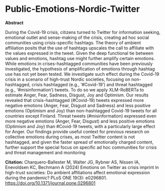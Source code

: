 # Public-Emotions-Nordic-Twitter

<b>Abstract</b>

During the Covid-19 crisis, citizens turned to Twitter for information seeking, emotional outlet and sense-making of the crisis, creating ad hoc social communities using crisis-specific hashtags. The theory of ambient affiliation posits that the use of hashtags upscales the call to affiliate with the values expressed in the tweet. Given the deep functional tie between values and emotions, hashtag use might further amplify certain emotions. While emotions in crises-hashtagged communities have been previously investigated, the hypothesis of amplification of emotions through hashtag use has not yet been tested. We investigate such effect during the Covid-19 crisis in a scenario of high-trust Nordic societies, focusing on non-hashtagged, crisis hashtagged (e.g., ‘#Covid-19’) and threat hashtagged (e.g., ‘#misinformation’) tweets. To do so we apply XLM-RoBERTa to estimate Anger, Fear, Sadness, Disgust, Joy and Optimism. Our results revealed that crisis-hashtagged (#Covid-19) tweets expressed more negative emotions (Anger, Fear, Disgust and Sadness) and less positive emotions (Optimism and Joy) than non-hashtagged Covid-19 tweets for all countries except Finland. Threat tweets (#misinformation) expressed even more negative emotions (Anger, Fear, Disgust) and less positive emotions (Optimism and Joy) than #Covid-19 tweets, with a particularly large effect for Anger. Our findings provide useful context for previous research on collective emotions during crises, as most Twitter content is not hashtagged, and given the faster spread of emotionally charged content, further support the special focus on specific ad hoc communities for crisis and threat management and monitoring

<b>Citation:</b> Charquero-Ballester M, Walter JG, Rybner AS, Nissen IA, Enevoldsen KC, Bechmann A (2024) Emotions on Twitter as crisis imprint in high-trust societies: Do ambient affiliations affect emotional expression during the pandemic? PLoS ONE 19(3): e0296801. https://doi.org/10.1371/journal.pone.0296801
